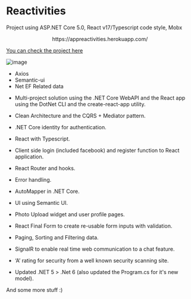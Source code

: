 # Reactivities

Project using ASP.NET Core 5.0, React v17/Typescript code style, Mobx

<center>https://appreactivities.herokuapp.com/</center>

[You can check the project here](https://appreactivities.herokuapp.com/ "heroku page")

![image](https://user-images.githubusercontent.com/14133479/156020332-de6b8e67-40ba-487a-a5ab-b6455507374c.png)

* Axios
* Semantic-ui
* Net EF Related data

- Multi-project solution using the .NET Core WebAPI and the React app using the DotNet CLI and the create-react-app utility.

- Clean Architecture and the CQRS + Mediator pattern.

- .NET Core identity for authentication.

- React with Typescript.

- Client side login (included facebook) and register function to React application.

- React Router and hooks.

- Error handling.

- AutoMapper in .NET Core.

- UI using Semantic UI.

- Photo Upload widget and  user profile pages.

- React Final Form to create re-usable form inputs with validation.

- Paging, Sorting and Filtering data.

- SignalR to enable real time web communication to a chat feature.

- ‘A’ rating for security from a well known security scanning site.

- Updated .NET 5 > .Net 6 (also updated the Program.cs for it's new model).

And some more stuff :)
